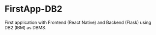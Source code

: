 # FirstApp-DB2
First application with Frontend (React Native) and Backend (Flask) using DB2 (IBM) as DBMS.
